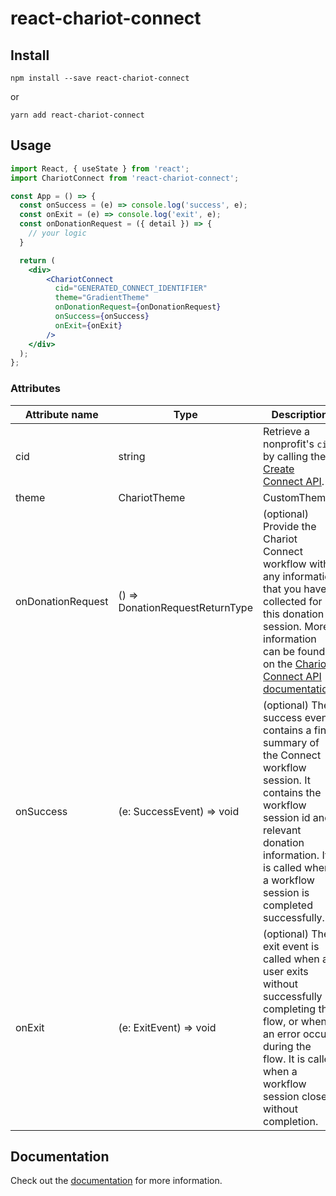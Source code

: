# react-chariot-connect

## Install
```
npm install --save react-chariot-connect
```
or
```
yarn add react-chariot-connect
```

## Usage
```jsx
import React, { useState } from 'react';
import ChariotConnect from 'react-chariot-connect';

const App = () => {
  const onSuccess = (e) => console.log('success', e);
  const onExit = (e) => console.log('exit', e);
  const onDonationRequest = ({ detail }) => {
    // your logic
  }

  return (
    <div>
        <ChariotConnect
          cid="GENERATED_CONNECT_IDENTIFIER"
          theme="GradientTheme"
          onDonationRequest={onDonationRequest}
          onSuccess={onSuccess}
          onExit={onExit}
        />
    </div>
  );
};
```

### Attributes
| Attribute name    | Type             | Description                                                              |
| ----------------- | ---------------- | ------------------------------------------------------------------------ |
| cid               | string           | Retrieve a nonprofit's `cid` by calling the [Create Connect API](https://givechariot.readme.io/reference/create-connect).|
| theme             | ChariotTheme | CustomTheme | (optional) Modify the button theme based on the [Chariot Connect API documentation](https://docs.givechariot.com/guides/dafpay/button-styles). Use a preset theme or define your own styling by passing in an Object. |
| onDonationRequest | () => DonationRequestReturnType       | (optional) Provide the Chariot Connect workflow with any information that you have collected for this donation session. More information can be found on the [Chariot Connect API documentation](https://docs.givechariot.com/guides/dafpay/overview). |
| onSuccess         | (e: SuccessEvent) => void | (optional) The success event contains a final summary of the Connect workflow session. It contains the workflow session id and relevant donation information. It is called when a workflow session is completed successfully. |
| onExit            | (e: ExitEvent) => void | (optional) The exit event is called when a user exits without successfully completing the flow, or when an error occurs during the flow. It is called when a workflow session closes without completion. |


## Documentation
Check out the [documentation](https://docs.givechariot.com/guides/dafpay/overview) for more information.

